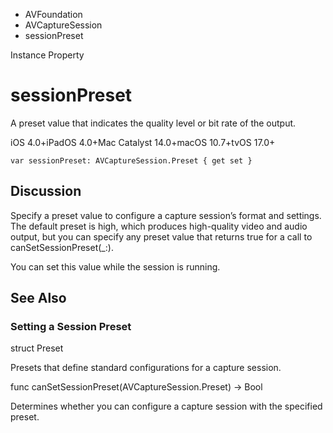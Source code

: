 

- AVFoundation
- AVCaptureSession
-  sessionPreset 

Instance Property

# sessionPreset

A preset value that indicates the quality level or bit rate of the output.

iOS 4.0+iPadOS 4.0+Mac Catalyst 14.0+macOS 10.7+tvOS 17.0+

``` source
var sessionPreset: AVCaptureSession.Preset { get set }
```

## Discussion

Specify a preset value to configure a capture session’s format and settings. The default preset is high, which produces high-quality video and audio output, but you can specify any preset value that returns true for a call to canSetSessionPreset(_:).

You can set this value while the session is running.

## See Also

### Setting a Session Preset

struct Preset

Presets that define standard configurations for a capture session.

func canSetSessionPreset(AVCaptureSession.Preset) -> Bool

Determines whether you can configure a capture session with the specified preset.

